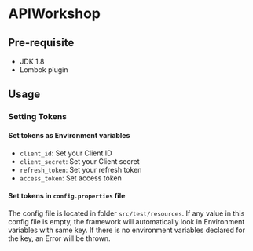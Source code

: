 # APIWorkshop

## Pre-requisite

- JDK 1.8
- Lombok plugin

## Usage

### Setting Tokens

#### Set tokens as Environment variables

- `client_id`: Set your Client ID
- `client_secret`: Set your Client secret
- `refresh_token`: Set your refresh token
- `access_token`: Set access token

#### Set tokens in `config.properties` file

The config file is located in folder `src/test/resources`. If any value in this config file is empty, the framework will
automatically look in Environment variables with same key. If there is no environment variables declared for the key, an
Error will be thrown.

